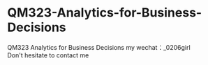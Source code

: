 # QM323-Analytics-for-Business-Decisions
QM323 Analytics for Business Decisions my wechat：_0206girl Don't hesitate to contact me
